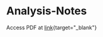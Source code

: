 # Analysis-Notes

Access PDF at [link](https://joshuaan.github.io/Analysis-Notes/main.pdf){target="_blank"}
